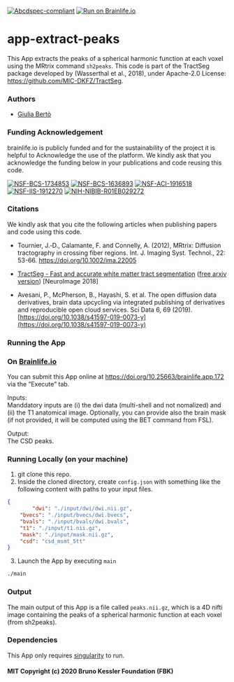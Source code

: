 [![Abcdspec-compliant](https://img.shields.io/badge/ABCD_Spec-v1.1-green.svg)](https://github.com/brain-life/abcd-spec)
[![Run on Brainlife.io](https://img.shields.io/badge/Brainlife-bl.app.172-blue.svg)](https://doi.org/10.25663/brainlife.app.172)

# app-extract-peaks
This App extracts the peaks of a spherical harmonic function at each voxel using the MRtrix command `sh2peaks`. This code is part of the TractSeg package developed by (Wasserthal et al., 2018), under Apache-2.0 License: https://github.com/MIC-DKFZ/TractSeg.

### Authors
- [Giulia Bertò](giulia.berto.4@gmail.com)

### Funding Acknowledgement
brainlife.io is publicly funded and for the sustainability of the project it is helpful to Acknowledge the use of the platform. We kindly ask that you acknowledge the funding below in your publications and code reusing this code.

[![NSF-BCS-1734853](https://img.shields.io/badge/NSF_BCS-1734853-blue.svg)](https://nsf.gov/awardsearch/showAward?AWD_ID=1734853)
[![NSF-BCS-1636893](https://img.shields.io/badge/NSF_BCS-1636893-blue.svg)](https://nsf.gov/awardsearch/showAward?AWD_ID=1636893)
[![NSF-ACI-1916518](https://img.shields.io/badge/NSF_ACI-1916518-blue.svg)](https://nsf.gov/awardsearch/showAward?AWD_ID=1916518)
[![NSF-IIS-1912270](https://img.shields.io/badge/NSF_IIS-1912270-blue.svg)](https://nsf.gov/awardsearch/showAward?AWD_ID=1912270)
[![NIH-NIBIB-R01EB029272](https://img.shields.io/badge/NIH_NIBIB-R01EB029272-green.svg)](https://grantome.com/grant/NIH/R01-EB029272-01)

### Citations
We kindly ask that you cite the following articles when publishing papers and code using this code. 

* Tournier, J.‐D., Calamante, F. and Connelly, A. (2012), MRtrix: Diffusion tractography in crossing fiber regions. Int. J. Imaging Syst. Technol., 22: 53-66. https://doi.org/10.1002/ima.22005

* [TractSeg - Fast and accurate white matter tract segmentation](https://doi.org/10.1016/j.neuroimage.2018.07.070) ([free arxiv version](https://arxiv.org/abs/1805.07103))
[NeuroImage 2018]

* Avesani, P., McPherson, B., Hayashi, S. et al. The open diffusion data derivatives, brain data upcycling via integrated publishing of derivatives and reproducible open cloud services. Sci Data 6, 69 (2019). [https://doi.org/10.1038/s41597-019-0073-y](https://doi.org/10.1038/s41597-019-0073-y) 

### Running the App
### On [Brainlife.io](http://brainlife.io/) 
You can submit this App online at https://doi.org/10.25663/brainlife.app.172 via the “Execute” tab.

Inputs: \
Manddatory inputs are (i) the dwi data (multi-shell and not nomalized) and (ii) the T1 anatomical image. Optionally, you can provide also the brain mask (if not provided, it will be computed using the BET command from FSL).

Output: \
The CSD peaks.

### Running Locally (on your machine)

1. git clone this repo.
2. Inside the cloned directory, create `config.json` with something like the following content with paths to your input files.

```json
{
        "dwi": "./input/dwi/dwi.nii.gz",
	"bvecs": "./input/bvecs/dwi.bvecs",
	"bvals": "./input/bvals/dwi.bvals",
	"t1": "./input/t1.nii.gz",
	"mask": "./input/mask.nii.gz",
	"csd": "csd_msmt_5tt"
}
```

3. Launch the App by executing `main`

```bash
./main
```

### Output
The main output of this App is a file called `peaks.nii.gz`, which is a 4D nifti image containing the peaks of a spherical harmonic function at each voxel (from sh2peaks).

### Dependencies
This App only requires [singularity](https://sylabs.io/singularity/) to run. 

#### MIT Copyright (c) 2020 Bruno Kessler Foundation (FBK)
